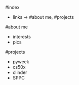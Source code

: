 #index
- links
-> #about me, #projects

#about me
- interests
- pics

#projects
- pyweek
- cs50x
- clinder
- SPPC